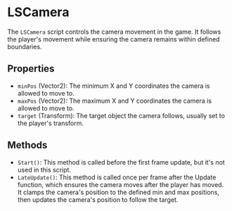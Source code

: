 # LSCamera

The `LSCamera` script controls the camera movement in the game. It follows the player's movement while ensuring the camera remains within defined boundaries.

## Properties

- `minPos` (Vector2): The minimum X and Y coordinates the camera is allowed to move to.
- `maxPos` (Vector2): The maximum X and Y coordinates the camera is allowed to move to.
- `target` (Transform): The target object the camera follows, usually set to the player's transform.

## Methods

- `Start()`: This method is called before the first frame update, but it's not used in this script.
- `LateUpdate()`: This method is called once per frame after the Update function, which ensures the camera moves after the player has moved. It clamps the camera's position to the defined min and max positions, then updates the camera's position to follow the target.